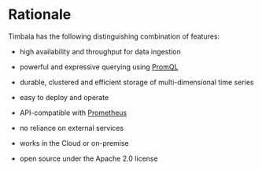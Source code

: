 # Rationale

Timbala has the following distinguishing combination of features:

- high availability and throughput for data ingestion

- powerful and expressive querying using [PromQL][]

- durable, clustered and efficient storage of multi-dimensional time series

- easy to deploy and operate

- API-compatible with [Prometheus][]

- no reliance on external services

- works in the Cloud or on-premise

- open source under the Apache 2.0 license

[PromQL]: https://prometheus.io/docs/querying/basics/
[Prometheus]: http://prometheus.io/
